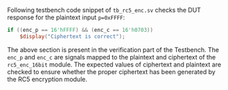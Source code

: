 Following testbench code snippet of `tb_rc5_enc.sv` checks the DUT response for the plaintext input `p=0xFFFF`:
```verilog
if ((enc_p == 16'hFFFF) && (enc_c == 16'h0703))
    $display("Ciphertext is correct");
```
The above section is present in the verification part of the Testbench. The `enc_p` and `enc_c` are signals mapped to the plaintext and ciphertext of the `rc5_enc_16bit` module. The expected values of ciphertext and plaintext are checked to ensure whether the proper ciphertext has been generated by the RC5 encryption module.
